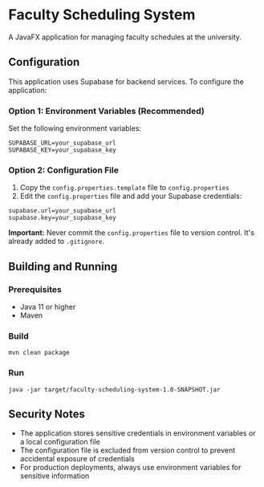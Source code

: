 # Faculty Scheduling System

A JavaFX application for managing faculty schedules at the university.

## Configuration

This application uses Supabase for backend services. To configure the application:

### Option 1: Environment Variables (Recommended)

Set the following environment variables:

```
SUPABASE_URL=your_supabase_url
SUPABASE_KEY=your_supabase_key
```

### Option 2: Configuration File

1. Copy the `config.properties.template` file to `config.properties`
2. Edit the `config.properties` file and add your Supabase credentials:

```
supabase.url=your_supabase_url
supabase.key=your_supabase_key
```

**Important:** Never commit the `config.properties` file to version control. It's already added to `.gitignore`.

## Building and Running

### Prerequisites

- Java 11 or higher
- Maven

### Build

```
mvn clean package
```

### Run

```
java -jar target/faculty-scheduling-system-1.0-SNAPSHOT.jar
```

## Security Notes

- The application stores sensitive credentials in environment variables or a local configuration file
- The configuration file is excluded from version control to prevent accidental exposure of credentials
- For production deployments, always use environment variables for sensitive information 